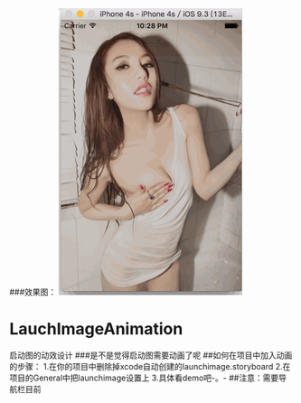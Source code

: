 ###效果图：
![image](https://github.com/Easyzhan/LauchImageAnimation/blob/master/dongxiao.gif)
# LauchImageAnimation
启动图的动效设计
###是不是觉得启动图需要动画了呢
##如何在项目中加入动画的步骤：
  1.在你的项目中删除掉xcode自动创建的launchimage.storyboard
  2.在项目的General中把launchimage设置上
  3.具体看demo吧-。-
##注意：需要导航栏目前

